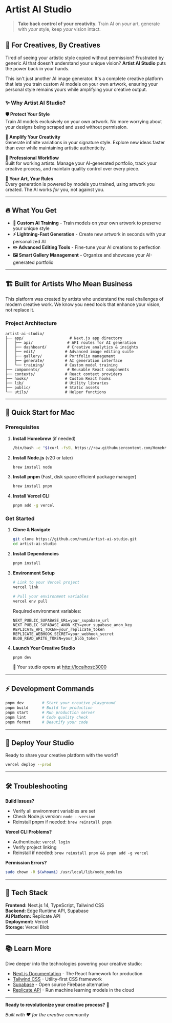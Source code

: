 # Artist AI Studio

> **Take back control of your creativity.** Train AI on *your* art, generate with *your* style, keep *your* vision intact.

## 🎨 For Creatives, By Creatives

Tired of seeing your artistic style copied without permission? Frustrated by generic AI that doesn't understand your unique vision? **Artist AI Studio** puts the power back in your hands.

This isn't just another AI image generator. It's a complete creative platform that lets you train custom AI models on your own artwork, ensuring your personal style remains yours while amplifying your creative output.

### ✨ Why Artist AI Studio?

**🛡️ Protect Your Style**  
Train AI models exclusively on your own artwork. No more worrying about your designs being scraped and used without permission.

**🚀 Amplify Your Creativity**  
Generate infinite variations in your signature style. Explore new ideas faster than ever while maintaining artistic authenticity.

**💼 Professional Workflow**  
Built for working artists. Manage your AI-generated portfolio, track your creative process, and maintain quality control over every piece.

**🎯 Your Art, Your Rules**  
Every generation is powered by models you trained, using artwork you created. The AI works *for* you, not against you.

---

## 🔥 What You Get

- **🎨 Custom AI Training** - Train models on your own artwork to preserve your unique style
- **⚡ Lightning-Fast Generation** - Create new artwork in seconds with your personalized AI
- **✏️ Advanced Editing Tools** - Fine-tune your AI creations to perfection
- **🖼️ Smart Gallery Management** - Organize and showcase your AI-generated portfolio
---

## 🏗️ Built for Artists Who Mean Business

This platform was created by artists who understand the real challenges of modern creative work. We know you need tools that enhance your vision, not replace it.

### Project Architecture

```
artist-ai-studio/
├── app/                    # Next.js app directory
│   ├── api/               # API routes for AI generation
│   ├── dashboard/         # Creative analytics & insights
│   ├── edit/             # Advanced image editing suite
│   ├── gallery/          # Portfolio management
│   ├── generate/         # AI generation interface
│   └── training/         # Custom model training
├── components/            # Reusable React components
├── contexts/             # React context providers
├── hooks/                # Custom React hooks
├── lib/                  # Utility libraries
├── public/               # Static assets
└── utils/                # Helper functions
```

---

## 🚀 Quick Start for Mac

### Prerequisites

1. **Install Homebrew** (if needed)
   ```bash
   /bin/bash -c "$(curl -fsSL https://raw.githubusercontent.com/Homebrew/install/HEAD/install.sh)"
   ```

2. **Install Node.js** (v20 or later)
   ```bash
   brew install node
   ```

3. **Install pnpm** (Fast, disk space efficient package manager)
   ```bash
   brew install pnpm
   ```

4. **Install Vercel CLI**
   ```bash
   pnpm add -g vercel
   ```

### Get Started

1. **Clone & Navigate**
   ```bash
   git clone https://github.com/nami/artist-ai-studio.git
   cd artist-ai-studio
   ```

2. **Install Dependencies**
   ```bash
   pnpm install
   ```

3. **Environment Setup**
   ```bash
   # Link to your Vercel project
   vercel link
   
   # Pull your environment variables
   vercel env pull
   ```
   
   Required environment variables:
   ```env
   NEXT_PUBLIC_SUPABASE_URL=your_supabase_url
   NEXT_PUBLIC_SUPABASE_ANON_KEY=your_supabase_anon_key
   REPLICATE_API_TOKEN=your_replicate_token
   REPLICATE_WEBHOOK_SECRET=your_webhook_secret
   BLOB_READ_WRITE_TOKEN=your_blob_token
   ```

4. **Launch Your Creative Studio**
   ```bash
   pnpm dev
   ```
   
   🎉 Your studio opens at [http://localhost:3000](http://localhost:3000)

---

## ⚡ Development Commands

```bash
pnpm dev        # Start your creative playground
pnpm build      # Build for production
pnpm start      # Run production server
pnpm lint       # Code quality check
pnpm format     # Beautify your code
```

---

## 🌟 Deploy Your Studio

Ready to share your creative platform with the world?

```bash
vercel deploy --prod
```

---

## 🛠️ Troubleshooting

**Build Issues?**
- Verify all environment variables are set
- Check Node.js version: `node --version`
- Reinstall pnpm if needed: `brew reinstall pnpm`

**Vercel CLI Problems?**
- Authenticate: `vercel login`
- Verify project linking
- Reinstall if needed: `brew reinstall pnpm && pnpm add -g vercel`

**Permission Errors?**
```bash
sudo chown -R $(whoami) /usr/local/lib/node_modules
```

---

## 🎯 Tech Stack

**Frontend:** Next.js 14, TypeScript, Tailwind CSS  
**Backend:** Edge Runtime API, Supabase  
**AI Platform:** Replicate API  
**Deployment:** Vercel  
**Storage:** Vercel Blob

---

## 📚 Learn More

Dive deeper into the technologies powering your creative studio:

- [Next.js Documentation](https://nextjs.org/docs) - The React framework for production
- [Tailwind CSS](https://tailwindcss.com/docs) - Utility-first CSS framework
- [Supabase](https://supabase.com/docs) - Open source Firebase alternative
- [Replicate API](https://replicate.com/docs) - Run machine learning models in the cloud

---

**Ready to revolutionize your creative process?** 🚀

*Built with ❤️ for the creative community*